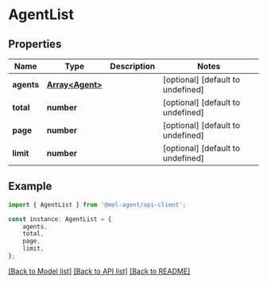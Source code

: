 # AgentList


## Properties

Name | Type | Description | Notes
------------ | ------------- | ------------- | -------------
**agents** | [**Array&lt;Agent&gt;**](Agent.md) |  | [optional] [default to undefined]
**total** | **number** |  | [optional] [default to undefined]
**page** | **number** |  | [optional] [default to undefined]
**limit** | **number** |  | [optional] [default to undefined]

## Example

```typescript
import { AgentList } from '@mel-agent/api-client';

const instance: AgentList = {
    agents,
    total,
    page,
    limit,
};
```

[[Back to Model list]](../README.md#documentation-for-models) [[Back to API list]](../README.md#documentation-for-api-endpoints) [[Back to README]](../README.md)
